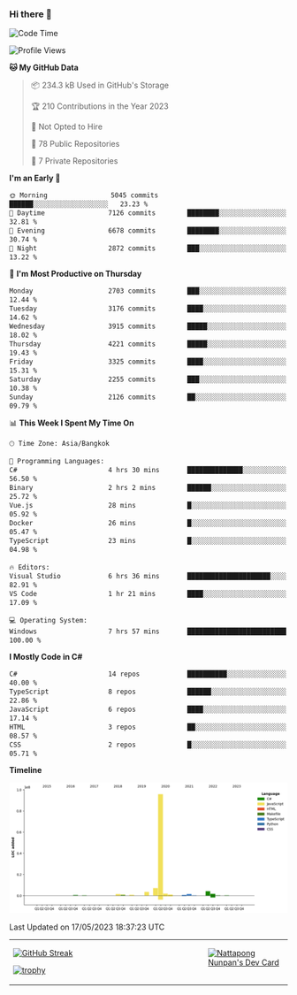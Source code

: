 ### Hi there 👋

<!--START_SECTION:waka-->
![Code Time](http://img.shields.io/badge/Code%20Time-567%20hrs%2042%20mins-blue)

![Profile Views](http://img.shields.io/badge/Profile%20Views-0-blue)

**🐱 My GitHub Data** 

> 📦 234.3 kB Used in GitHub's Storage 
 > 
> 🏆 210 Contributions in the Year 2023
 > 
> 🚫 Not Opted to Hire
 > 
> 📜 78 Public Repositories 
 > 
> 🔑 7 Private Repositories 
 > 
**I'm an Early 🐤** 

```text
🌞 Morning                5045 commits        ██████░░░░░░░░░░░░░░░░░░░   23.23 % 
🌆 Daytime                7126 commits        ████████░░░░░░░░░░░░░░░░░   32.81 % 
🌃 Evening                6678 commits        ████████░░░░░░░░░░░░░░░░░   30.74 % 
🌙 Night                  2872 commits        ███░░░░░░░░░░░░░░░░░░░░░░   13.22 % 
```
📅 **I'm Most Productive on Thursday** 

```text
Monday                   2703 commits        ███░░░░░░░░░░░░░░░░░░░░░░   12.44 % 
Tuesday                  3176 commits        ████░░░░░░░░░░░░░░░░░░░░░   14.62 % 
Wednesday                3915 commits        █████░░░░░░░░░░░░░░░░░░░░   18.02 % 
Thursday                 4221 commits        █████░░░░░░░░░░░░░░░░░░░░   19.43 % 
Friday                   3325 commits        ████░░░░░░░░░░░░░░░░░░░░░   15.31 % 
Saturday                 2255 commits        ███░░░░░░░░░░░░░░░░░░░░░░   10.38 % 
Sunday                   2126 commits        ██░░░░░░░░░░░░░░░░░░░░░░░   09.79 % 
```


📊 **This Week I Spent My Time On** 

```text
🕑︎ Time Zone: Asia/Bangkok

💬 Programming Languages: 
C#                       4 hrs 30 mins       ██████████████░░░░░░░░░░░   56.50 % 
Binary                   2 hrs 2 mins        ██████░░░░░░░░░░░░░░░░░░░   25.72 % 
Vue.js                   28 mins             █░░░░░░░░░░░░░░░░░░░░░░░░   05.92 % 
Docker                   26 mins             █░░░░░░░░░░░░░░░░░░░░░░░░   05.47 % 
TypeScript               23 mins             █░░░░░░░░░░░░░░░░░░░░░░░░   04.98 % 

🔥 Editors: 
Visual Studio            6 hrs 36 mins       █████████████████████░░░░   82.91 % 
VS Code                  1 hr 21 mins        ████░░░░░░░░░░░░░░░░░░░░░   17.09 % 

💻 Operating System: 
Windows                  7 hrs 57 mins       █████████████████████████   100.00 % 
```

**I Mostly Code in C#** 

```text
C#                       14 repos            ██████████░░░░░░░░░░░░░░░   40.00 % 
TypeScript               8 repos             ██████░░░░░░░░░░░░░░░░░░░   22.86 % 
JavaScript               6 repos             ████░░░░░░░░░░░░░░░░░░░░░   17.14 % 
HTML                     3 repos             ██░░░░░░░░░░░░░░░░░░░░░░░   08.57 % 
CSS                      2 repos             █░░░░░░░░░░░░░░░░░░░░░░░░   05.71 % 
```



**Timeline**

![Lines of Code chart](https://raw.githubusercontent.com/aixasz/aixasz/main/assets/bar_graph.png)


 Last Updated on 17/05/2023 18:37:23 UTC
<!--END_SECTION:waka-->

<table>
<tr>
<td width="70%" valign="top">
 
 [![GitHub Streak](http://github-readme-streak-stats.herokuapp.com?user=aixasz&theme=github-dark&hide_border=true&date_format=%5BY%20%5DM%20j)](https://git.io/streak-stats)

 [![trophy](https://github-profile-trophy.vercel.app/?username=aixasz&theme=onedark)](https://github.com/ryo-ma/github-profile-trophy)
 </td>
<td width="30%" valign="top">
 
<a href="https://app.daily.dev/aixasz"><img src="https://api.daily.dev/devcards/403207936e6547c9a85ea449e9f3abe8.png?r=re8" alt="Nattapong Nunpan's Dev Card"/></a>

 </td>
</tr>
</table>
 

